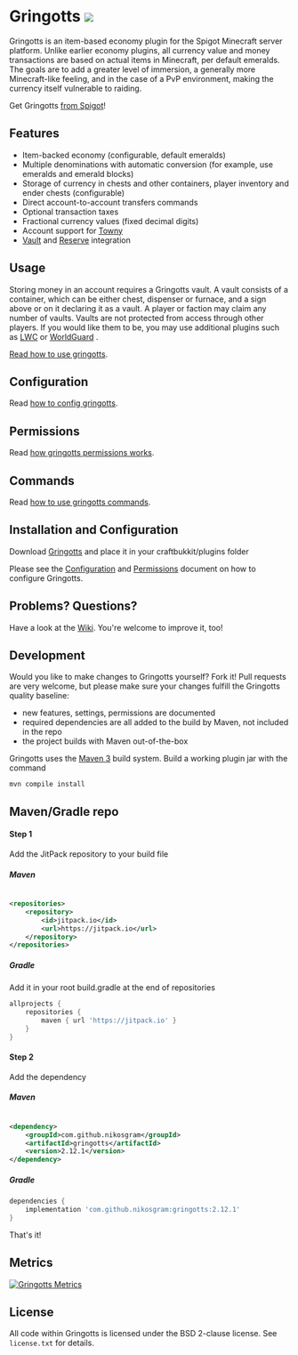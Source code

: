 Gringotts [![](https://jitpack.io/v/nikosgram/gringotts.svg)](https://jitpack.io/#nikosgram/gringotts)
=========

Gringotts is an item-based economy plugin for the Spigot Minecraft server platform. Unlike earlier economy plugins, all
currency value and money transactions are based on actual items in Minecraft, per default emeralds. The goals are to add
a greater level of immersion, a generally more Minecraft-like feeling, and in the case of a PvP environment, making the
currency itself vulnerable to raiding.

Get Gringotts [from Spigot](https://www.spigotmc.org/resources/gringotts.42071/)!

Features
--------

* Item-backed economy (configurable, default emeralds)
* Multiple denominations with automatic conversion (for example, use emeralds and emerald blocks)
* Storage of currency in chests and other containers, player inventory and ender chests (configurable)
* Direct account-to-account transfers commands
* Optional transaction taxes
* Fractional currency values (fixed decimal digits)
* Account support for [Towny](https://www.spigotmc.org/resources/towny-advanced.72694/)
* [Vault](https://www.spigotmc.org/resources/vault.34315/)
  and [Reserve](https://www.spigotmc.org/resources/reserve.50739/) integration

Usage
-----
Storing money in an account requires a Gringotts vault. A vault consists of a container, which can be either chest,
dispenser or furnace, and a sign above or on it declaring it as a vault. A player or faction may claim any number of
vaults. Vaults are not protected from access through other players. If you would like them to be, you may use additional
plugins such as [LWC](https://dev.bukkit.org/projects/lwc/) or [WorldGuard](https://dev.bukkit.org/projects/worldguard/)
.

[Read how to use gringotts](https://github.com/nikosgram/Gringotts/wiki/Usage).

Configuration
-----
Read [how to config gringotts](https://github.com/nikosgram/Gringotts/wiki/Configuration).

Permissions
-----
Read [how gringotts permissions works](https://github.com/nikosgram/Gringotts/wiki/Permissions).

Commands
--------
Read [how to use gringotts commands](https://github.com/nikosgram/Gringotts/wiki/Commands).

Installation and Configuration
------------------------------
Download [Gringotts](https://www.spigotmc.org/resources/gringotts.42071/) and place it in your craftbukkit/plugins
folder

Please see the [Configuration](https://github.com/nikosgram/Gringotts/wiki/Permissions)
and [Permissions](https://github.com/nikosgram/Gringotts/wiki/Permissions) document on how to configure Gringotts.

Problems? Questions?
--------------------
Have a look at the [Wiki](https://github.com/nikosgram/Gringotts/wiki). You're welcome to improve it, too!

Development
-----------
Would you like to make changes to Gringotts yourself? Fork it!
Pull requests are very welcome, but please make sure your changes fulfill the Gringotts quality baseline:

* new features, settings, permissions are documented
* required dependencies are all added to the build by Maven, not included in the repo
* the project builds with Maven out-of-the-box

Gringotts uses the [Maven 3](http://maven.apache.org/) build system. Build a working plugin jar with the command

```shell
mvn compile install
```

Maven/Gradle repo
-----------

#### Step 1

Add the JitPack repository to your build file

##### Maven

```xml

<repositories>
    <repository>
        <id>jitpack.io</id>
        <url>https://jitpack.io</url>
    </repository>
</repositories>
```

##### Gradle

Add it in your root build.gradle at the end of repositories

```groovy
allprojects {
    repositories {
        maven { url 'https://jitpack.io' }
    }
}
```

#### Step 2

Add the dependency

##### Maven

```xml

<dependency>
    <groupId>com.github.nikosgram</groupId>
    <artifactId>gringotts</artifactId>
    <version>2.12.1</version>
</dependency>
```

##### Gradle

```groovy
dependencies {
    implementation 'com.github.nikosgram:gringotts:2.12.1'
}
```

That's it!

Metrics
-------
[![Gringotts Metrics](https://bstats.org/signatures/bukkit/Gringotts.svg)](https://bstats.org/plugin/bukkit/Gringotts/4998)

License
-------
All code within Gringotts is licensed under the BSD 2-clause license. See `license.txt` for details.
